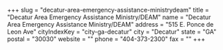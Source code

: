 +++
slug = "decatur-area-emergency-assistance-ministrydeam"
title = "Decatur Area Emergency Assistance Ministry/DEAM"
name = "Decatur Area Emergency Assistance Ministry/DEAM"
address = "515 E. Ponce de Leon Ave"
cityIndexKey = "city-ga-decatur"
city = "Decatur"
state = "GA"
postal = "30030"
website = ""
phone = "404-373-2300"
fax = ""
+++
